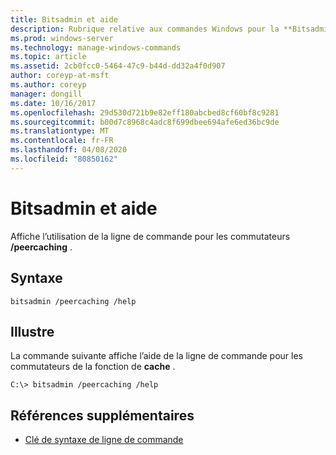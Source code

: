 ```yaml
---
title: Bitsadmin et aide
description: Rubrique relative aux commandes Windows pour la **Bitsadmin** et l' **aide**sur la ligne de commande, qui affiche l’utilisation de la ligne de commande pour les commutateurs/peercaching.
ms.prod: windows-server
ms.technology: manage-windows-commands
ms.topic: article
ms.assetid: 2cb0fcc0-5464-47c9-b44d-dd32a4f0d907
author: coreyp-at-msft
ms.author: coreyp
manager: dongill
ms.date: 10/16/2017
ms.openlocfilehash: 29d530d721b9e82eff180abcbed8cf60bf8c9281
ms.sourcegitcommit: b00d7c8968c4adc8f699dbee694afe6ed36bc9de
ms.translationtype: MT
ms.contentlocale: fr-FR
ms.lasthandoff: 04/08/2020
ms.locfileid: "80850162"
---
```

# <a name="bitsadmin-peercaching-and-help"></a>Bitsadmin et aide

Affiche l’utilisation de la ligne de commande pour les commutateurs **/peercaching** .

## <a name="syntax"></a>Syntaxe

```
bitsadmin /peercaching /help
```

## <a name="examples"></a><a name=BKMK_examples></a>Illustre

La commande suivante affiche l’aide de la ligne de commande pour les commutateurs de la fonction de **cache** .

```
C:\> bitsadmin /peercaching /help
```

## <a name="additional-references"></a>Références supplémentaires

- [Clé de syntaxe de ligne de commande](command-line-syntax-key.md)